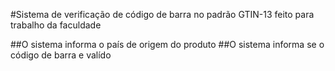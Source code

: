 #Sistema de verificação de código de barra no padrão GTIN-13 feito para trabalho da faculdade

##O sistema informa o país de origem do produto
##O sistema informa se o código de barra e valído
